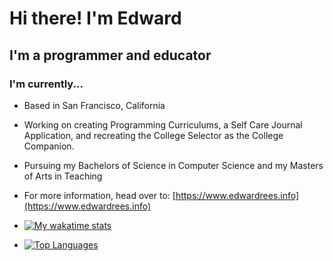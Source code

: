 # Hi there! I'm Edward

## I'm a programmer and educator

### I'm currently...

- Based in San Francisco, California

- Working on creating Programming Curriculums, a Self Care Journal Application, and recreating the College Selector as the College Companion.

- Pursuing my Bachelors of Science in Computer Science and my Masters of Arts in Teaching

- For more information, head over to: [https://www.edwardrees.info](https://www.edwardrees.info)

- [![My wakatime stats](https://github-readme-stats.vercel.app/api/wakatime?layout=compact&theme=ayu-mirage&username=EdwardR16)](#)

- [![Top Languages](https://github-readme-stats.vercel.app/api/top-langs/?username=EdwardRees&theme=ayu-mirage&layout=compact)](#)
